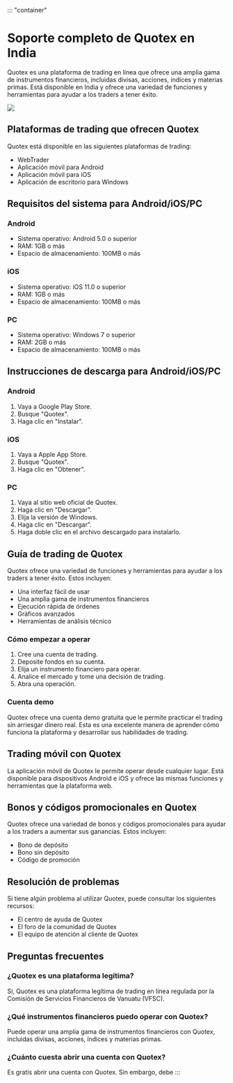 ::: \"container\"
# Soporte completo de Quotex en India

Quotex es una plataforma de trading en línea que ofrece una amplia gama
de instrumentos financieros, incluidas divisas, acciones, índices y
materias primas. Está disponible en India y ofrece una variedad de
funciones y herramientas para ayudar a los traders a tener éxito.

[![](https://static.quotex.io/files/4_en/300_250.jpg)](https://traff.sbs/brokerqxlid)

## Plataformas de trading que ofrecen Quotex

Quotex está disponible en las siguientes plataformas de trading:

-   WebTrader
-   Aplicación móvil para Android
-   Aplicación móvil para iOS
-   Aplicación de escritorio para Windows

## Requisitos del sistema para Android/iOS/PC

### Android

-   Sistema operativo: Android 5.0 o superior
-   RAM: 1GB o más
-   Espacio de almacenamiento: 100MB o más

### iOS

-   Sistema operativo: iOS 11.0 o superior
-   RAM: 1GB o más
-   Espacio de almacenamiento: 100MB o más

### PC

-   Sistema operativo: Windows 7 o superior
-   RAM: 2GB o más
-   Espacio de almacenamiento: 100MB o más

## Instrucciones de descarga para Android/iOS/PC

### Android

1.  Vaya a Google Play Store.
2.  Busque "Quotex".
3.  Haga clic en "Instalar".

### iOS

1.  Vaya a Apple App Store.
2.  Busque "Quotex".
3.  Haga clic en "Obtener".

### PC

1.  Vaya al sitio web oficial de Quotex.
2.  Haga clic en "Descargar".
3.  Elija la versión de Windows.
4.  Haga clic en "Descargar".
5.  Haga doble clic en el archivo descargado para instalarlo.

## Guía de trading de Quotex

Quotex ofrece una variedad de funciones y herramientas para ayudar a los
traders a tener éxito. Estos incluyen:

-   Una interfaz fácil de usar
-   Una amplia gama de instrumentos financieros
-   Ejecución rápida de órdenes
-   Gráficos avanzados
-   Herramientas de análisis técnico

### Cómo empezar a operar

1.  Cree una cuenta de trading.
2.  Deposite fondos en su cuenta.
3.  Elija un instrumento financiero para operar.
4.  Analice el mercado y tome una decisión de trading.
5.  Abra una operación.

### Cuenta demo

Quotex ofrece una cuenta demo gratuita que le permite practicar el
trading sin arriesgar dinero real. Esta es una excelente manera de
aprender cómo funciona la plataforma y desarrollar sus habilidades de
trading.

## Trading móvil con Quotex

La aplicación móvil de Quotex le permite operar desde cualquier lugar.
Está disponible para dispositivos Android e iOS y ofrece las mismas
funciones y herramientas que la plataforma web.

## Bonos y códigos promocionales en Quotex

Quotex ofrece una variedad de bonos y códigos promocionales para ayudar
a los traders a aumentar sus ganancias. Estos incluyen:

-   Bono de depósito
-   Bono sin depósito
-   Código de promoción

## Resolución de problemas

Si tiene algún problema al utilizar Quotex, puede consultar los
siguientes recursos:

-   El centro de ayuda de Quotex
-   El foro de la comunidad de Quotex
-   El equipo de atención al cliente de Quotex

## Preguntas frecuentes

### ¿Quotex es una plataforma legítima?

Sí, Quotex es una plataforma legítima de trading en línea regulada por
la Comisión de Servicios Financieros de Vanuatu (VFSC).

### ¿Qué instrumentos financieros puedo operar con Quotex?

Puede operar una amplia gama de instrumentos financieros con Quotex,
incluidas divisas, acciones, índices y materias primas.

### ¿Cuánto cuesta abrir una cuenta con Quotex?

Es gratis abrir una cuenta con Quotex. Sin embargo, debe
:::

